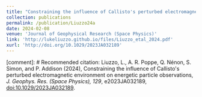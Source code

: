 ```yaml
---
title: "Constraining the influence of Callisto's perturbed electromagnetic environment on energetic particle observations"
collection: publications
permalink: /publication/Liuzzo24a
date: 2024-02-08
venue: 'Journal of Geophysical Research (Space Physics)'
link: 'http://lukeliuzzo.github.io/files/Liuzzo_etal_2024.pdf'
xurl: 'http://doi.org/10.1029/2023JA032189'
---
```


[comment]: # Recommended citation: Liuzzo, L., A. R. Poppe, Q. Nénon, S. Simon, and P. Addison (2024), Constraining the influence of Callisto's perturbed electromagnetic environment on energetic particle observations, <i>J. Geophys. Res. (Space Physics), 129</i>, e2023JA032189, [doi:10.1029/2023JA032189](https://doi.org/10.1029/2023JA032189).
